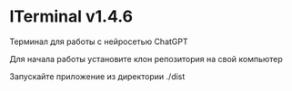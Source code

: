# ITerminal v1.4.6
Терминал для работы с нейросетью ChatGPT

Для начала работы установите клон репозитория на свой компьютер

Запускайте приложение из директории ./dist
